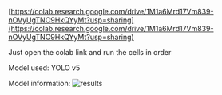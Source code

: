 [https://colab.research.google.com/drive/1M1a6Mrd17Vm839-nOVyUgTNO9HkQYyMt?usp=sharing](https://colab.research.google.com/drive/1M1a6Mrd17Vm839-nOVyUgTNO9HkQYyMt?usp=sharing)

Just open the colab link and run the cells in order

Model used: YOLO v5

Model information:
![results](https://user-images.githubusercontent.com/72727869/183125341-e8b79330-0218-4366-a46e-f1a1c1e7a230.png)
